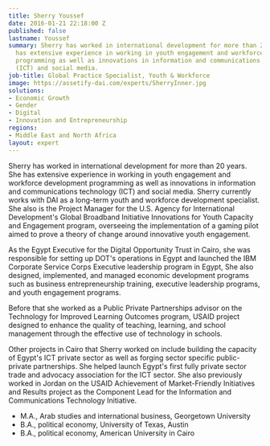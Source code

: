 ```yaml
---
title: Sherry Youssef
date: 2016-01-21 22:18:00 Z
published: false
lastname: Youssef
summary: Sherry has worked in international development for more than 20 years. She
  has extensive experience in working in youth engagement and workforce development
  programming as well as innovations in information and communications technology
  (ICT) and social media.
job-title: Global Practice Specialist, Youth & Workforce
image: https://assetify-dai.com/experts/SherryInner.jpg
solutions:
- Economic Growth
- Gender
- Digital
- Innovation and Entrepreneurship
regions:
- Middle East and North Africa
layout: expert
---
```


Sherry has worked in international development for more than 20 years. She has extensive experience in working in youth engagement and workforce development programming as well as innovations in information and communications technology (ICT) and social media. Sherry currently works with DAI as a long-term youth and workforce development specialist. She also is the Project Manager for the U.S. Agency for International Development's Global Broadband Initiative Innovations for Youth Capacity and Engagement program, overseeing the implementation of a gaming pilot aimed to prove a theory of change around innovative youth engagement. 

As the Egypt Executive for the Digital Opportunity Trust in Cairo, she was responsible for setting up DOT's operations in Egypt and launched the IBM Corporate Service Corps Executive leadership program in Egypt, She also designed, implemented, and managed economic development programs such as business entrepreneurship training, executive leadership programs, and youth engagement programs.

Before that she worked as a Public Private Partnerships advisor on the Technology for Improved Learning Outcomes program, USAID project designed to enhance the quality of teaching, learning, and school management through the effective use of technology in schools.  

Other projects in Cairo that Sherry worked on include building the capacity of Egypt's ICT private sector as well as forging sector specific public-private partnerships. She helped launch Egypt's first fully private sector trade and advocacy association for the ICT sector. She also previously worked in Jordan on the USAID Achievement of Market-Friendly Initiatives and Results project as the Component Lead for the Information and Communications Technology Initiative.

* M.A., Arab studies and international business, Georgetown University
* B.A., political economy, University of Texas, Austin
* B.A., political economy, American University in Cairo
